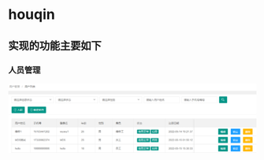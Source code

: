 # houqin
## 实现的功能主要如下
### 人员管理
![image](https://github.com/ziqinggao/FrontPage/blob/master/img/user.png)
